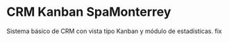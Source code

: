 # CRM Kanban SpaMonterrey

Sistema básico de CRM con vista tipo Kanban y módulo de estadísticas.
fix
